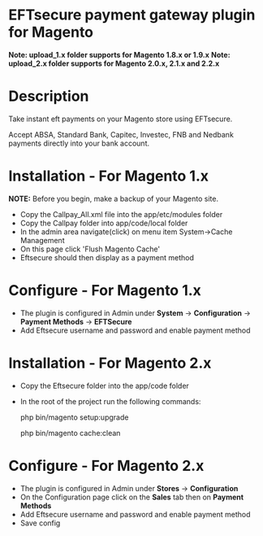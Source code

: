 # EFTsecure payment gateway plugin for Magento
**Note: upload_1.x folder supports for Magento 1.8.x or 1.9.x**
**Note: upload_2.x folder supports for Magento 2.0.x, 2.1.x and 2.2.x**

# Description
Take instant eft payments on your Magento store using EFTsecure.

Accept ABSA, Standard Bank, Capitec, Investec, FNB and Nedbank payments directly into your bank account.

# Installation - For Magento 1.x

**NOTE:** Before you begin, make a backup of your Magento site.

- Copy the Callpay_All.xml file into the app/etc/modules folder
- Copy the Callpay folder into app/code/local folder
- In the admin area navigate(click) on menu item System->Cache Management
- On this page click 'Flush Magento Cache'
- Eftsecure should then display as a payment method

# Configure - For Magento 1.x

- The plugin is configured in Admin under **System** -> **Configuration** -> **Payment Methods** -> **EFTSecure**
- Add Eftsecure username and password and enable payment method

# Installation - For Magento 2.x

- Copy the Eftsecure folder into the app/code folder
- In the root of the project run the following commands: 

    php bin/magento setup:upgrade 
	
	php bin/magento cache:clean

# Configure - For Magento 2.x

- The plugin is configured in Admin under **Stores** -> **Configuration**
- On the Configuration page click on the **Sales** tab then on **Payment Methods** 
- Add Eftsecure username and password and enable payment method
- Save config